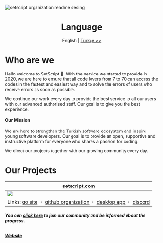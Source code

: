 ![setscript organization readme desing](https://github.com/user-attachments/assets/71cdb374-23af-4053-b583-8076ee6e1e9b)
<div align="center">
  <h1>Language</h1>
  
 English | [Türkçe >>](https://github.com/setscript)
</div>

<h1>Who are we</h1>
Hello welcome to SetScript 👋. With the service we started to provide in 2020, we are here to ensure that all code lovers from 7 to 70 can access the codes in the fastest and easiest way and to solve the errors of users who receive errors as soon as possible.  

We continue our work every day to provide the best service to all our users with our advanced authorised staff. Our goal is to give you the best experience.  

#### Our Mission 

We are here to strengthen the Turkish software ecosystem and inspire young software developers. Our goal is to provide an open, supportive and instructive platform for everyone who shares a passion for coding.  

We direct our projects together with our growing community every day.  

<h1>Our Projects</h1>

| [setscript.com](https://www.setscript.com) |
| --- |
| ![](https://github.com/user-attachments/assets/6e58d992-064e-44bb-a198-c1ddac146fbe) |
| Links: [go site](https://www.setscript.com) ・ [github organization](https://github.com/setscript) ・ [desktop app](https://github.com/setscript/SetScript-Desktop) ・ [discord](https://discord.gg/qEmGxaDUfY) |


###### **You can [click here](https://discord.gg/qEmGxaDUfY) to join our community and be informed about the progress.**
###### **[Website](https://setscript.com)**

<!--
@parsherr was here
-->
